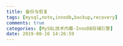 ```yaml
---
title: 备份与恢复
tags: [mysql,note,innodb,backup,recovery]
comments: true
categories: [MySQL技术内幕-InnoDB存储引擎]
date: 2019-08-16 14:26:59
---
```

